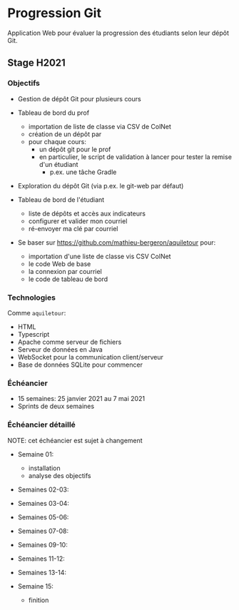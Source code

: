 # Progression Git

Application Web pour évaluer la progression des étudiants selon leur dépôt Git.

## Stage H2021

### Objectifs

* Gestion de dépôt Git pour plusieurs cours

* Tableau de bord du prof
    * importation de liste de classe via CSV de ColNet
    * création de un dépôt par
    * pour chaque cours:
        * un dépôt git pour le prof
        * en particulier, le script de validation à lancer pour tester
          la remise d'un étudiant
            * p.ex. une tâche Gradle
* Exploration du dépôt Git (via p.ex. le git-web par défaut)

* Tableau de bord de l'étudiant
    * liste de dépôts et accès aux indicateurs
    * configurer et valider mon courriel
    * ré-envoyer ma clé par courriel

* Se baser sur https://github.com/mathieu-bergeron/aquiletour pour:
    * importation d'une liste de classe vis CSV ColNet
    * le code Web de base
    * la connexion par courriel
    * le code de tableau de bord


### Technologies

Comme `aquiletour`:

* HTML 
* Typescript
* Apache comme serveur de fichiers
* Serveur de données en Java
* WebSocket pour la communication client/serveur
* Base de données SQLite pour commencer

### Échéancier

* 15 semaines: 25 janvier 2021 au 7 mai 2021
* Sprints de deux semaines

### Échéancier détaillé

NOTE: cet échéancier est sujet à changement

* Semaine 01:
    * installation
    * analyse des objectifs

* Semaines 02-03:

* Semaines 03-04:

* Semaines 05-06:

* Semaines 07-08:
* Semaines 09-10:

* Semaines 11-12:

* Semaines 13-14:

* Semaine 15:
    * finition

